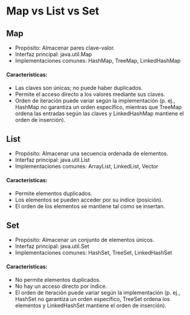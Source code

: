 # Map vs List vs Set

## Map
- Propósito: Almacenar pares clave-valor.
- Interfaz principal: java.util.Map
- Implementaciones comunes: HashMap, TreeMap, LinkedHashMap
#### Características:
- Las claves son únicas; no puede haber duplicados.
- Permite el acceso directo a los valores mediante sus claves.
- Orden de iteración puede variar según la implementación (p. ej., HashMap no garantiza un orden específico, mientras que TreeMap ordena las entradas según las claves y LinkedHashMap mantiene el orden de inserción).

## List
- Propósito: Almacenar una secuencia ordenada de elementos.
- Interfaz principal: java.util.List
- Implementaciones comunes: ArrayList, LinkedList, Vector
#### Características:
- Permite elementos duplicados.
- Los elementos se pueden acceder por su índice (posición).
- El orden de los elementos se mantiene tal como se insertan.

## Set
- Propósito: Almacenar un conjunto de elementos únicos.
- Interfaz principal: java.util.Set
- Implementaciones comunes: HashSet, TreeSet, LinkedHashSet

#### Características:
- No permite elementos duplicados.
- No hay un acceso directo por índice.
- El orden de iteración puede variar según la implementación (p. ej., HashSet no garantiza un orden específico, TreeSet ordena los elementos y LinkedHashSet mantiene el orden de inserción).